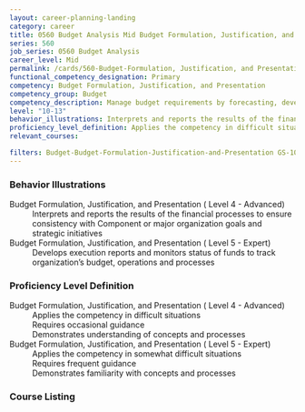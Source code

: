 ```yaml
---
layout: career-planning-landing
category: career
title: 0560 Budget Analysis Mid Budget Formulation, Justification, and Presentation
series: 560
job_series: 0560 Budget Analysis
career_level: Mid
permalink: /cards/560-Budget-Formulation, Justification, and Presentation-Mid
functional_competency_designation: Primary
competency: Budget Formulation, Justification, and Presentation
competency_group: Budget
competency_description: Manage budget requirements by forecasting, developing and justifying budgets in compliance with statutory/regulatory guidance. 
level: "10-13"
behavior_illustrations: Interprets and reports the results of the financial processes to ensure consistency with Component or major organization goals and strategic initiatives ? Develops execution reports and monitors status of funds to track organization’s budget, operations and processes
proficiency_level_definition: Applies the competency in difficult situations ? Requires occasional guidance ? Demonstrates understanding of concepts and processes ? Applies the competency in somewhat difficult situations ? Requires frequent guidance ? Demonstrates familiarity with concepts and processes
relevant_courses: 

filters: Budget-Budget-Formulation-Justification-and-Presentation GS-10-13 series-0560
---
```


<div class="card-content-column behavior">
  <h3>Behavior Illustrations</h3>
  <dl><dt>Budget Formulation, Justification, and Presentation ( Level 4 - Advanced)</dt><dd>Interprets and reports the results of the financial processes to ensure consistency with Component or major organization goals and strategic initiatives</dd><dt>Budget Formulation, Justification, and Presentation ( Level 5 - Expert)</dt><dd>Develops execution reports and monitors status of funds to track organization’s budget, operations and processes</dd></dl>
</div>
<div class="card-content-column prof-level">
  <h3>Proficiency Level Definition</h3>
  <dl><dt>Budget Formulation, Justification, and Presentation ( Level 4 - Advanced)</dt><dd>Applies the competency in difficult situations </dd><dd> Requires occasional guidance </dd><dd> Demonstrates understanding of concepts and processes</dd><dt>Budget Formulation, Justification, and Presentation ( Level 5 - Expert)</dt><dd>Applies the competency in somewhat difficult situations </dd><dd> Requires frequent guidance </dd><dd> Demonstrates familiarity with concepts and processes</dd></dl>
</div>
<div class="card-content-column">
  <h3>Course Listing</h3>
  <ul>
  
  </ul>
</div>